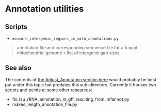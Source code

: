 # Annotation utilities

Scripts
-----------

- `measure_intergenic_regions_in_mito_annotations.py`

>annotation file and corresponding sequence file for a fungal mitochondrial genome > list of intergenic gap sizes

See also
-------

The contents of [the Adjust_Annotation section here](https://github.com/fomightez/sequencework/tree/master/Adjust_Annotation) would probably be best put under this topic but predates this sub-directory. Currently it houses two scripts and points at some other resources:
* fix_lsu_rRNA_annotation_in_gff_resulting_from_mfannot.py
* makes_length_annotation_file.py
